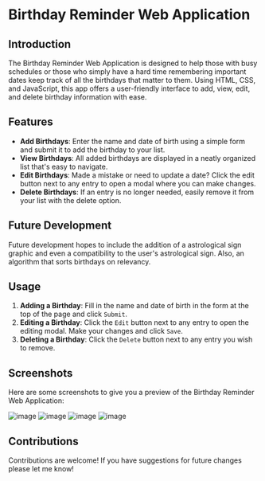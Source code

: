 # Birthday Reminder Web Application

## Introduction
The Birthday Reminder Web Application is designed to help those with busy schedules or those who simply have a hard time remembering important dates keep track of all the birthdays that matter to them. Using HTML, CSS, and JavaScript, this app offers a user-friendly interface to add, view, edit, and delete birthday information with ease.

## Features
- **Add Birthdays**: Enter the name and date of birth using a simple form and submit it to add the birthday to your list.
- **View Birthdays**: All added birthdays are displayed in a neatly organized list that's easy to navigate.
- **Edit Birthdays**: Made a mistake or need to update a date? Click the edit button next to any entry to open a modal where you can make changes.
- **Delete Birthdays**: If an entry is no longer needed, easily remove it from your list with the delete option.

## Future Development
Future development hopes to include the addition of a astrological sign graphic and even a compatibility to the user's astrological sign. Also, an algorithm that sorts birthdays on relevancy. 

## Usage
1. **Adding a Birthday**: Fill in the name and date of birth in the form at the top of the page and click `Submit`.
2. **Editing a Birthday**: Click the `Edit` button next to any entry to open the editing modal. Make your changes and click `Save`.
3. **Deleting a Birthday**: Click the `Delete` button next to any entry you wish to remove.

## Screenshots
Here are some screenshots to give you a preview of the Birthday Reminder Web Application:

![image](https://github.com/henrykrain/midterm/assets/120867004/113c41ff-630f-463e-b9e4-120411a9e002)
![image](https://github.com/henrykrain/midterm/assets/120867004/27498c48-2523-4193-8c13-081c19a56193)
![image](https://github.com/henrykrain/midterm/assets/120867004/73c6f3ac-a778-41bc-9e35-e279d4247565)
![image](https://github.com/henrykrain/midterm/assets/120867004/be5c3f47-51e1-4c19-b283-276a5ba2e54a)

## Contributions
Contributions are welcome! If you have suggestions for future changes please let me know!
